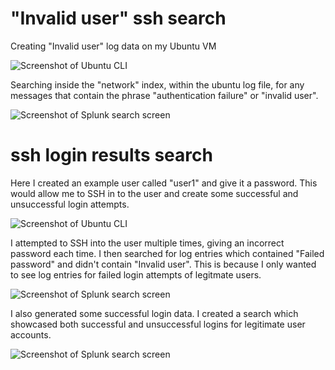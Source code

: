 # "Invalid user" ssh search

Creating "Invalid user" log data on my Ubuntu VM

![Screenshot of Ubuntu CLI](https://github.com/user-attachments/assets/e5bc150a-cdbe-4453-acd4-181759bd8400)

Searching inside the "network" index, within the ubuntu log file, for any messages that contain the phrase "authentication failure" or "invalid user".

![Screenshot of Splunk search screen](https://github.com/user-attachments/assets/139127f7-ca14-4519-bf39-c610bc7a9550)

# ssh login results search

Here I created an example user called "user1" and give it a password. This would allow me to SSH in to the user and create some successful and unsuccessful login attempts.

![Screenshot of Ubuntu CLI](https://github.com/user-attachments/assets/a59b56ec-c8cc-48e1-840e-cdbdae561dcb)

I attempted to SSH into the user multiple times, giving an incorrect password each time. I then searched for log entries which contained "Failed password" and didn't contain "Invalid user". This is because I only wanted to see log entries for failed login attempts of legitmate users.

![Screenshot of Splunk search screen](https://github.com/user-attachments/assets/620f52c1-9915-4d97-a307-07b4302c07dd)

I also generated some successful login data. I created a search which showcased both successful and unsuccessful logins for legitimate user accounts.

![Screenshot of Splunk search screen](https://github.com/user-attachments/assets/6b86f260-7445-4439-a5b9-e3bc796c2282)

